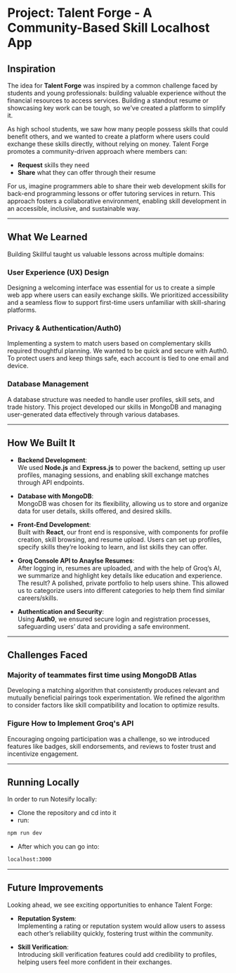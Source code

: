 # Project: Talent Forge - A Community-Based Skill Localhost App

## Inspiration  
The idea for **Talent Forge** was inspired by a common challenge faced by students and young professionals: building valuable experience without the financial resources to access services.  Building a standout resume or showcasing key work can be tough, so we’ve created a platform to simplify it. 


As high school students, we saw how many people possess skills that could benefit others, and we wanted to create a platform where users could exchange these skills directly, without relying on money. Talent Forge promotes a community-driven approach where members can:  

- **Request** skills they need  
- **Share** what they can offer through their resume

For us, imagine programmers able to share their web development skills for back-end programming lessons or offer tutoring services in return. This approach fosters a collaborative environment, enabling skill development in an accessible, inclusive, and sustainable way.  

---

## What We Learned  
Building Skillful taught us valuable lessons across multiple domains:  

### **User Experience (UX) Design**  
Designing a welcoming interface was essential for us to create a simple web app where users can easily exchange skills. We prioritized accessibility and a seamless flow to support first-time users unfamiliar with skill-sharing platforms.  

### **Privacy & Authentication/Auth0)**  
Implementing a system to match users based on complementary skills required thoughtful planning. We wanted to be quick and secure with Auth0. To protect users and keep things safe, each account is tied to one email and device. 


### **Database Management**  
A database structure was needed to handle user profiles, skill sets, and trade history. This project developed our skills in MongoDB and managing user-generated data effectively through various databases.  


---

## How We Built It  

- **Backend Development**:  
  We used **Node.js** and **Express.js** to power the backend, setting up user profiles, managing sessions, and enabling skill exchange matches through API endpoints.  

- **Database with MongoDB**:  
 MongoDB was chosen for its flexibility, allowing us to store and organize data for user details, skills offered, and desired skills.  

- **Front-End Development**:  
 Built with **React**, our front end is responsive, with components for profile creation, skill browsing, and resume upload. Users can set up profiles, specify skills they’re looking to learn, and list skills they can offer.  

- **Groq Console API to Anaylse Resumes**:  
 After logging in, resumes are uploaded, and with the help of Groq’s AI, we summarize and highlight key details like education and experience. The result? A polished, private portfolio to help users shine. This allowed us to categorize users into different categories to help them find similar careers/skills. 

- **Authentication and Security**:  
  Using **Auth0**, we ensured secure login and registration processes, safeguarding users’ data and providing a safe environment.  

---

## Challenges Faced  

### **Majority of teammates first time using MongoDB Atlas**  
Developing a matching algorithm that consistently produces relevant and mutually beneficial pairings took experimentation. We refined the algorithm to consider factors like skill compatibility and location to optimize results.  

### **Figure How to Implement Groq's API**  
Encouraging ongoing participation was a challenge, so we introduced features like badges, skill endorsements, and reviews to foster trust and incentivize engagement.  

---

## Running Locally
In order to run Notesify locally:
- Clone the repository and cd into it
- run:
```bash
npm run dev
```
- After which you can go into:
```bash
localhost:3000
```

---

## Future Improvements  

Looking ahead, we see exciting opportunities to enhance Talent Forge:  

- **Reputation System**:  
  Implementing a rating or reputation system would allow users to assess each other’s reliability quickly, fostering trust within the community.  

- **Skill Verification**:  
  Introducing skill verification features could add credibility to profiles, helping users feel more confident in their exchanges.
